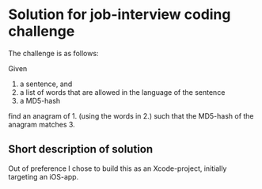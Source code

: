 # Solution for job-interview coding challenge

The challenge is as follows: 

Given

1. a sentence, and
2. a list of words that are allowed in the language of the sentence
3. a MD5-hash

find an anagram of 1. (using the words in 2.) such that the MD5-hash of the anagram matches 3.



## Short description of solution

Out of preference I chose to build this as an Xcode-project, initially targeting an iOS-app. 
